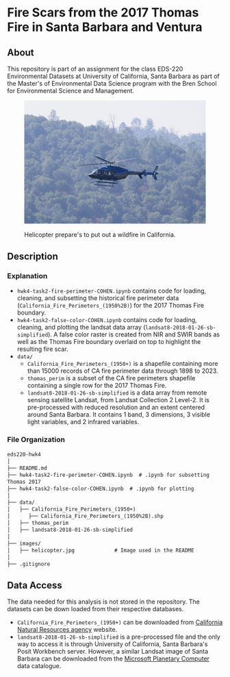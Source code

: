 # Fire Scars from the 2017 Thomas Fire in Santa Barbara and Ventura

## About 
This repository is part of an assignment for the class EDS-220 Environmental Datasets at University of California, Santa Barbara as part of the Master's of Environmental Data Science program with the Bren School for Environmental Science and Management.


<figure>
<p align="center">
<img 
  src="/images/helicopter.jpg" 
  width="800"
  >
  <figcaption>Helicopter prepare's to put out a wildfire in California.
  </figcaption>
</p>
</figure>

## Description

### Explanation
- `hwk4-task2-fire-perimeter-COHEN.ipynb` contains code for loading, cleaning, and subsetting the historical fire perimeter data (`California_Fire_Perimeters_(1950%2B)`) for the 2017 Thomas Fire boundary.
- `hwk4-task2-false-color-COHEN.ipynb` contains code for loading, cleaning, and plotting the landsat data array (`landsat8-2018-01-26-sb-simplified`). A false color raster is created from NIR and SWIR bands as well as the Thomas Fire boundary overlaid on top to highlight the resulting fire scar.
- `data/`
    - `California_Fire_Perimeters_(1950+)` is a shapefile containing more than 15000 records of CA fire perimeter data through 1898 to 2023.
    - `thomas_perim` is a subset of the CA fire perimeters shapefile containing a single row for the 2017 Thomas Fire.
    - `landsat8-2018-01-26-sb-simplified` is a data array from remote sensing satellite Landsat, from Landsat Collection 2 Level-2. It is pre-processed with reduced resolution and an extent centered around Santa Barbara. It contains 1 band, 3 dimensions, 3 visible light variables, and 2 infrared variables.

### File Organization
```
eds220-hwk4
│
├── README.md                     
├── hwk4-task2-fire-perimeter-COHEN.ipynb  # .ipynb for subsetting Thomas 2017
├── hwk4-task2-false-color-COHEN.ipynb  # .ipynb for plotting
│
├── data/
│   ├── California_Fire_Perimeters_(1950+)
│      ├── California_Fire_Perimeters_(1950%2B).shp
│   ├── thomas_perim
│   ├── landsat8-2018-01-26-sb-simplified
│
├── images/                       
│   ├── helicopter.jpg             # Image used in the README
│
├── .gitignore 
```

## Data Access

The data needed for this analysis is not stored in the repository. The datasets can be down loaded from their respective databases.

- `California_Fire_Perimeters_(1950+)` can be downloaded from [California Natural Resources agency](https://gis.data.cnra.ca.gov/datasets/CALFIRE-Forestry::california-fire-perimeters-1950-1/explore) website.
- `landsat8-2018-01-26-sb-simplified` is a pre-processed file and the only way to access it is through University of California, Santa Barbara's Posit Workbench server. However, a similar Landsat image of Santa Barbara can be downloaded from the [Microsoft Planetary Computer](https://planetarycomputer.microsoft.com/dataset/landsat-c2-l2) data catalogue.
